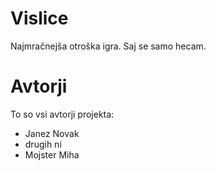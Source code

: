 # Vislice

Najmračnejša otroška igra. Saj se samo hecam.

# Avtorji

To so vsi avtorji projekta:
- Janez Novak
- drugih ni
-  Mojster Miha
